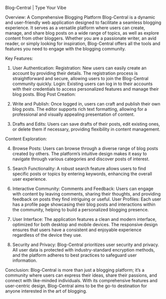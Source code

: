 Blog-Central | Type Your Vibe 

Overview: A Comprehensive Blogging Platform
Blog-Central is a dynamic and user-friendly web application designed to facilitate a seamless blogging experience. It serves as a versatile platform where users 
can create, manage, and share blog posts on a wide range of topics, as well as explore content from other bloggers. 
Whether you are a passionate writer, an avid reader, or simply looking for inspiration, Blog-Central offers all the tools and features you need to engage with the blogging community.

Key Features:

1) User Authentication:
Registration: New users can easily create an account by providing their details. The registration process is straightforward and secure, allowing users to
join the Blog-Central community quickly.
Login: Existing users can log in to their accounts with their credentials to access personalized features and manage their blog posts.
Blog Post Creation:

2) Write and Publish: Once logged in, users can craft and publish their own blog posts. The editor supports rich text formatting, allowing for a professional
and visually appealing presentation of content.

3) Drafts and Edits: Users can save drafts of their posts, edit existing ones, or delete them if necessary, providing flexibility in content management.

Content Exploration:

4) Browse Posts: Users can browse through a diverse range of blog posts created by others. The platform’s intuitive design makes it easy to navigate through
various categories and discover posts of interest.

5) Search Functionality: A robust search feature allows users to find specific posts or topics by entering keywords, enhancing the overall user experience.

6) Interactive Community:
Comments and Feedback: Users can engage with content by leaving comments, sharing their thoughts, and providing feedback on posts they find intriguing or useful.
User Profiles: Each user has a profile page showcasing their blog posts and interactions within the community, helping to build a personalized blogging presence.
7) User Interface:
The application features a clean and modern interface, optimized for both desktop and mobile devices. The responsive design ensures that users
have a consistent and enjoyable experience regardless of the device they use.

8) Security and Privacy:
Blog-Central prioritizes user security and privacy. All user data is protected with industry-standard encryption methods, and the platform adheres to best practices
to safeguard user information.

Conclusion:
Blog-Central is more than just a blogging platform; it’s a community where users can express their ideas, share their passions, and connect with 
like-minded individuals. With its comprehensive features and user-centric design, Blog-Central aims to be the go-to destination for anyone interested in the art of blogging.
